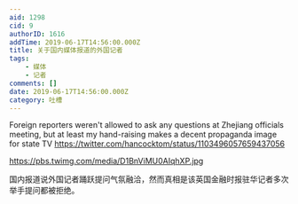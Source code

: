 ```yaml
---
aid: 1298
cid: 9
authorID: 1616
addTime: 2019-06-17T14:56:00.000Z
title: 关于国内媒体报道的外国记者
tags:
    - 媒体
    - 记者
comments: []
date: 2019-06-17T14:56:00.000Z
category: 吐槽
---
```


Foreign reporters weren't allowed to ask any questions at Zhejiang officials meeting, but at least my hand-raising makes a decent propaganda image for state TV https://twitter.com/hancocktom/status/1103496057659437056

https://pbs.twimg.com/media/D1BnViMU0AIqhXP.jpg

国内报道说外国记者踊跃提问气氛融洽，然而真相是该英国金融时报驻华记者多次举手提问都被拒绝。
